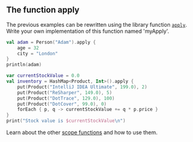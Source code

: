 ## The function apply

The previous examples can be rewritten using the library function
[`apply`](https://kotlinlang.org/api/latest/jvm/stdlib/kotlin/apply.html).
Write your own implementation of this function named 'myApply'.

```kotlin
val adam = Person("Adam").apply {
    age = 32
    city = "London"        
}
println(adam)
```

```kotlin
var currentStockValue = 0.0
val inventory = HashMap<Product, Int>().apply {
    put(Product("IntelliJ IDEA Ultimate", 199.0), 2)
    put(Product("ReSharper", 149.0), 5)
    put(Product("DotTrace", 129.0), 100)
    put(Product("DotCover", 99.0), 0)
    forEach { p, q -> currentStockValue += q * p.price }
}
print("Stock value is $currentStockValue\n")
```

Learn about the other [scope functions](https://kotlinlang.org/docs/reference/scope-functions.html)
and how to use them.
